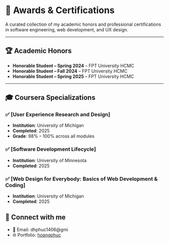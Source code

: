 # 🏅 Awards & Certifications

A curated collection of my academic honors and professional certifications in software engineering, web development, and UX design.

---

## 🏆 Academic Honors

- **Honorable Student – Spring 2024** – FPT University HCMC
- **Honorable Student – Fall 2024** – FPT University HCMC
- **Honorable Student – Spring 2025** – FPT University HCMC

---

## 🎓 Coursera Specializations

### ✅ [User Experience Research and Design]

- **Institution**: University of Michigan
- **Completed**: 2025
- **Grade**: 98% – 100% across all modules

### ✅ [Software Development Lifecycle]

- **Institution**: University of Minnesota
- **Completed**: 2025

### ✅ [Web Design for Everybody: Basics of Web Development & Coding]

- **Institution**: University of Michigan
- **Completed**: 2025

## 🔗 Connect with me

- 📧 Email: dhphuc1406@gmi
- 🌐 Portfolio: [hoangphuc](https://portfolio-react-one-orpin-14.vercel.app/)
